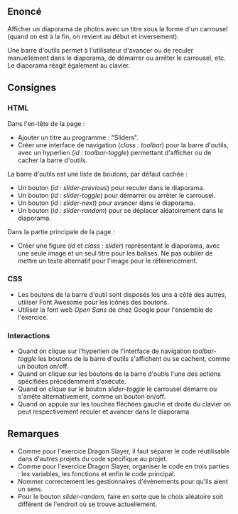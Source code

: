 ## Enoncé

Afficher un diaporama de photos avec un titre sous la forme d'un carrousel (quand on est à la fin, on revient au début et inversement).

Une barre d'outils permet à l'utilisateur d'avancer ou de reculer manuellement dans le diaporama, de démarrer ou arrêter le carrousel, etc. Le diaporama réagit également au clavier.

## Consignes

### HTML

Dans l'en-tête de la page :

- Ajouter un titre au programme : "Sliders".
- Créer une interface de navigation (_class : toolbar_) pour la barre d'outils, avec un hyperlien (_id : toolbar-toggle_) permettant d'afficher ou de cacher la barre d'outils.

La barre d'outils est une liste de boutons, par défaut cachée :

- Un bouton (_id : slider-previous_) pour reculer dans le diaporama.
- Un bouton (_id : slider-toggle_) pour démarrer ou arrêter le carrousel.
- Un bouton (_id : slider-next_) pour avancer dans le diaporama.
- Un bouton (_id : slider-random_) pour se déplacer aléatoirement dans le diaporama.

Dans la partie principale de la page :

- Créer une figure (_id_ et _class : slider_) représentant le diaporama, avec une seule image et un seul titre pour les balises. Ne pas oublier de mettre un texte alternatif pour l'image pour le référencement.

### CSS

- Les boutons de la barre d'outil sont disposés les uns à côté des autres, utiliser Font Awesome pour les icônes des boutons.
- Utiliser la font web _Open Sans_ de chez Google pour l'ensemble de l'exercice.

### Interactions

- Quand on clique sur l'hyperlien de l'interface de navigation _toolbar-toggle_ les boutons de la barre d'outils s'affichent ou se cachent, comme un bouton on/off.
- Quand on clique sur les boutons de la barre d'outils l'une des actions spécifiées précédemment s'exécute.
- Quand on clique sur le bouton _slider-toggle_ le carrousel démarre ou s'arrête alternativement, comme un bouton on/off.
- Quand on appuie sur les touches fléchées gauche et droite du clavier on peut respectivement reculer et avancer dans le diaporama.

## Remarques

- Comme pour l'exercice Dragon Slayer, il faut séparer le code réutilisable dans d'autres projets du code spécifique au projet.
- Comme pour l'exercice Dragon Slayer, organiser le code en trois parties : les variables, les fonctions et enfin le code principal.
- Nommer correctement les gestionnaires d'évènements pour qu'ils aient un sens.
- Pour le bouton _slider-random_, faire en sorte que le choix aléatoire soit différent de l'endroit où se trouve actuellement.
